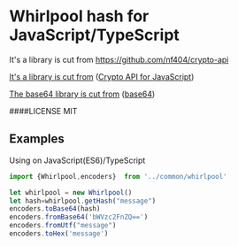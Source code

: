 # Whirlpool hash for JavaScript/TypeScript
It's a library is cut from https://github.com/nf404/crypto-api

[It's a library is cut from](https://github.com/nf404/crypto-api)
([Crypto API for JavaScript](https://github.com/nf404/crypto-api))

[The base64 library is cut from](http://mths.be/base64)
([base64](http://mths.be/base64))

####LICENSE MIT




## Examples



Using on JavaScript(ES6)/TypeScript
```typescript
import {Whirlpool,encoders}  from '../common/whirlpool'

let whirlpool = new Whirlpool()
let hash=whirlpool.getHash("message")
encoders.toBase64(hash)
encoders.fromBase64('bWVzc2FnZQ==')
encoders.fromUtf("message")
encoders.toHex('message')
```


